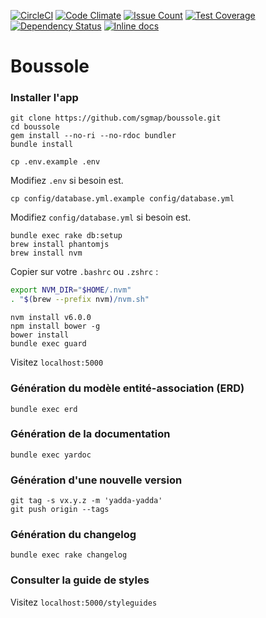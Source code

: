 [![CircleCI](https://circleci.com/gh/sgmap/boussole.svg?style=svg)](https://circleci.com/gh/sgmap/boussole)
[![Code Climate](https://codeclimate.com/github/sgmap/boussole/badges/gpa.svg)](https://codeclimate.com/github/sgmap/boussole)
[![Issue Count](https://codeclimate.com/github/sgmap/boussole/badges/issue_count.svg)](https://codeclimate.com/github/sgmap/boussole)
[![Test Coverage](https://codeclimate.com/github/sgmap/boussole/badges/coverage.svg)](https://codeclimate.com/github/sgmap/boussole/coverage)
[![Dependency Status](https://gemnasium.com/badges/github.com/sgmap/boussole.svg)](https://gemnasium.com/github.com/sgmap/boussole)
[![Inline docs](http://inch-ci.org/github/sgmap/boussole.svg?branch=master)](http://inch-ci.org/github/sgmap/boussole)

# Boussole

### Installer l'app

```
git clone https://github.com/sgmap/boussole.git
cd boussole
gem install --no-ri --no-rdoc bundler
bundle install
```

```
cp .env.example .env
```

Modifiez ```.env``` si besoin est.

```
cp config/database.yml.example config/database.yml
```

Modifiez ```config/database.yml``` si besoin est.

```
bundle exec rake db:setup
brew install phantomjs
brew install nvm
```

Copier sur votre ```.bashrc``` ou ```.zshrc``` :

```bash
export NVM_DIR="$HOME/.nvm"
. "$(brew --prefix nvm)/nvm.sh"
```

```
nvm install v6.0.0
npm install bower -g
bower install
bundle exec guard
```

Visitez ```localhost:5000```

### Génération du modèle entité-association (ERD)

```
bundle exec erd
```

### Génération de la documentation

```
bundle exec yardoc
```

### Génération d'une nouvelle version

```
git tag -s vx.y.z -m 'yadda-yadda'
git push origin --tags
```

### Génération du changelog

```
bundle exec rake changelog
```

### Consulter la guide de styles

Visitez ```localhost:5000/styleguides```
